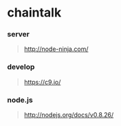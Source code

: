 chaintalk
=========


### server 
> http://node-ninja.com/

### develop
> https://c9.io/

### node.js
> http://nodejs.org/docs/v0.8.26/
